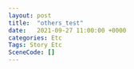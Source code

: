 ```yaml
---
layout: post
title:  "others_test"
date:   2021-09-27 11:00:00 +0000
categories: Etc
Tags: Story Etc
SceneCode: []
---
```

